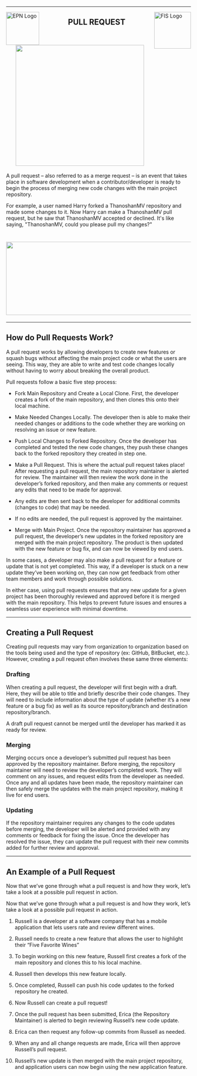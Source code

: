 <hr>

<img align="left" width="90px" alt="EPN Logo" src="https://upload.wikimedia.org/wikipedia/commons/8/8c/Escudo_de_la_Escuela_Polit%C3%A9cnica_Nacional.png"/>

<img align="right" width="100px" alt="FIS Logo" src="https://fis.epn.edu.ec/images/logo-FIS-sin-fondo.png"/>

<h2 align= "center">
  PULL REQUEST 
  <br>
  <br>
  <br>
  
  <img src = "https://www.campusmvp.es/recursos/image.axd?picture=/2017/2T/in-case-of-fire-git-push.png" width = " 350 px" height = " 330 px">

</h2>


</h1>

A pull request – also referred to as a merge request – is an event that takes place in software development when a contributor/developer is ready to begin the process of merging new code changes with the main project repository.

For example, a user named Harry forked a ThanoshanMV repository and made some changes to it. Now Harry can make a ThanoshanMV pull request, but he saw that ThanoshanMV accepted or declined. It's like saying, "ThanoshanMV, could you please pull my changes?"

<h1 align = "center">
  
  <img src="https://backlog.com/app/themes/backlog-child/assets/img/guides/git/collaboration/pull_requests_001.png" width="600" height="200px">

</h1>

---

## How do Pull Requests Work?

A pull request works by allowing developers to create new features or squash bugs without affecting the main project code or what the users are seeing. This way, they are able to write and test code changes locally without having to worry about breaking the overall product.

Pull requests follow a basic five step process:

- Fork Main Repository and Create a Local Clone. First, the developer creates a fork of the main repository, and then clones this onto their local machine.

- Make Needed Changes Locally. The developer then is able to make their needed changes or additions to the code whether they are working on resolving an issue or new feature.

- Push Local Changes to Forked Repository. Once the developer has completed and tested the new code changes, they push these changes back to the forked repository they created in step one.

- Make a Pull Request. This is where the actual pull request takes place! After requesting a pull request, the main repository maintainer is alerted for review. The maintainer will then review the work done in the developer’s forked repository, and then make any comments or request any edits that need to be made for approval.

- Any edits are then sent back to the developer for additional commits (changes to code) that may be needed.

- If no edits are needed, the pull request is approved by the maintainer.

- Merge with Main Project. Once the repository maintainer has approved a pull request, the developer’s new updates in the forked repository are merged with the main project repository. The product is then updated with the new feature or bug fix, and can now be viewed by end users.


In some cases, a developer may also make a pull request for a feature or update that is not yet completed. This way, if a developer is stuck on a new update they’ve been working on, they can now get feedback from other team members and work through possible solutions.

In either case, using pull requests ensures that any new update for a given project has been thoroughly reviewed and approved before it is merged with the main repository. This helps to prevent future issues and ensures a seamless user experience with minimal downtime.

---

## Creating a Pull Request


Creating pull requests may vary from organization to organization based on the tools being used and the type of repository (ex: GitHub, BitBucket, etc.). However, creating a pull request often involves these same three elements:

### Drafting

When creating a pull request, the developer will first begin with a draft. Here, they will be able to title and briefly describe their code changes. They will need to include information about the type of update (whether it’s a new feature or a bug fix) as well as its source repository/branch and destination repository/branch.

A draft pull request cannot be merged until the developer has marked it as ready for review.

### Merging

Merging occurs once a developer’s submitted pull request has been approved by the repository maintainer. Before merging, the repository maintainer will need to review the developer’s completed work. They will comment on any issues, and request edits from the developer as needed. Once any and all updates have been made, the repository maintainer can then safely merge the updates with the main project repository, making it live for end users.

### Updating

If the repository maintainer requires any changes to the code updates before merging, the developer will be alerted and provided with any comments or feedback for fixing the issue. Once the developer has resolved the issue, they can update the pull request with their new commits added for further review and approval.



---

## An Example of a Pull Request


Now that we’ve gone through what a pull request is and how they work, let’s take a look at a possible pull request in action.

Now that we’ve gone through what a pull request is and how they work, let’s take a look at a possible pull request in action.

1. Russell is a developer at a software company that has a mobile application that lets users rate and review different wines.

2. Russell needs to create a new feature that allows the user to highlight their “Five Favorite Wines”

3. To begin working on this new feature, Russell first creates a fork of the main repository and clones this to his local machine.

4. Russell then develops this new feature locally.

5. Once completed, Russell can push his code updates to the forked repository he created.

6. Now Russell can create a pull request!

7. Once the pull request has been submitted, Erica (the Repository Maintainer) is alerted to begin reviewing Russell’s new code update.

8. Erica can then request any follow-up commits from Russell as needed.

9. When any and all change requests are made, Erica will then approve Russell’s pull request.

10. Russell’s new update is then merged with the main project repository, and application users can now begin using the new application feature.